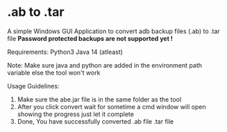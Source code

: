 # .ab to .tar
A simple Windows GUI Application to convert adb backup files (.ab) to .tar file
**Password protected backups are not supported yet !**

Requirements:
Python3
Java 14 (atleast)

Note: Make sure java and python are added in the environment path variable else the tool won't work

Usage Guidelines:
1. Make sure the abe.jar file is in the same folder as the tool
2. After you click convert wait for sometime a cmd window will open showing the progress just let it complete
3. Done, You have successfully converted .ab file .tar file

